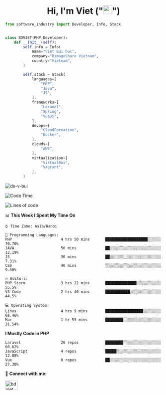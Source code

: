 <h1 align="center">Hi, I'm Viet ("<img src="https://media.giphy.com/media/hvRJCLFzcasrR4ia7z/giphy.gif" width="28">")</h1>

```python
from software_industry import Developer, Info, Stack


class BDVIET(PHP Developer):
    def __init__(self):
        self.info = Info(
            name="Viet Bui Duc",
            company="DimageShare Vietnam",
            country="Vietnam",
        )

        self.stack = Stack(
            languages=[
                "PHP",
                "Java",
                "JS",
            ],
            frameworks=[
                "Laravel",
                "Spring",
                "VueJS",
            ],
            devops=[
                "CloudFormation",
                "Docker",
            ],
            clouds=[
                "AWS",
            ],
            virtualization=[
                "VirtualBox",
                "Vagrant",
            ],
        )
```
<img src="https://komarev.com/ghpvc/?username=ds-v-bui&label=Profile%20views&color=0e75b6&style=flat" alt="ds-v-bui" /> 

<!--START_SECTION:waka-->
![Code Time](http://img.shields.io/badge/Code%20Time-267%20hrs-blue)

![Lines of code](https://img.shields.io/badge/From%20Hello%20World%20I%27ve%20Written-18%20Thousand%20lines%20of%20code-blue)

📊 **This Week I Spent My Time On** 

```text
⌚︎ Time Zone: Asia/Hanoi

💬 Programming Languages: 
PHP                      4 hrs 50 mins       ███████████████████░░░░░░   70.70% 
JAVA                     50 mins             ██░░░░░░░░░░░░░░░░░░░░░░░   12.19% 
JS                       30 mins             ██░░░░░░░░░░░░░░░░░░░░░░░   7.31% 
CSS                      40 mins             ░░░░░░░░░░░░░░░░░░░░░░░░░   9.80% 

🔥 Editors: 
PHP Storm                3 hrs 22 mins       ██████████████░░░░░░░░░░░   55.5% 
VS Code                  2 hrs 40 mins       ███████████░░░░░░░░░░░░░░   44.5% 

💻 Operating System: 
Linux                    4 hrs 9 mins        █████████████████░░░░░░░░   68.46% 
Mac                      1 hr 55 mins        ████████░░░░░░░░░░░░░░░░░   31.54%

```

**I Mostly Code in PHP** 

```text                                                 
Laravel                  20 repos            ████████░░░░░░░░░░░░░░░░░  60.62% 
JavaScript               4 repos             █████░░░░░░░░░░░░░░░░░░░░   12.08% 
Vue                      9 repos             ██░░░░░░░░░░░░░░░░░░░░░░░   27.30%

```

🔗 **Connect with me:**

<a href="https://linkedin.com/in/bdviett" target="blank"><img align="center" src="https://raw.githubusercontent.com/rahuldkjain/github-profile-readme-generator/master/src/images/icons/Social/linked-in-alt.svg" alt="bdviet" height="30" width="40" /></a>
